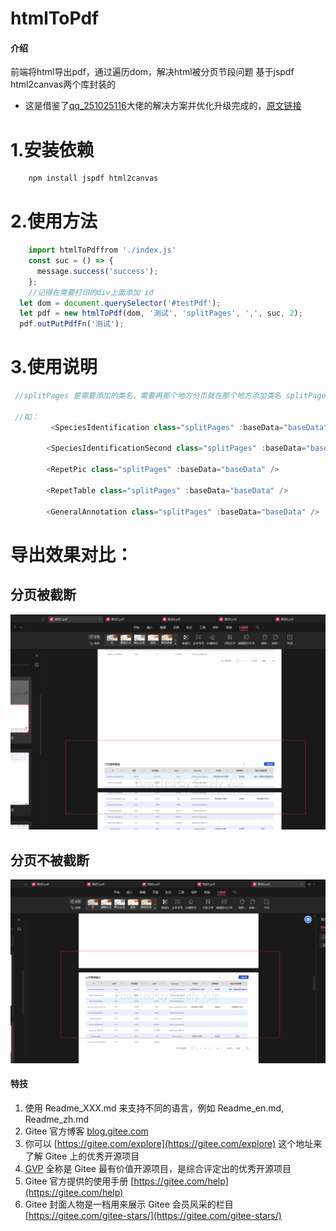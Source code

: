 # htmlToPdf

#### 介绍
前端将html导出pdf，通过遍历dom，解决html被分页节段问题
基于jspdf html2canvas两个库封装的

* 这是借鉴了[qq_251025116](https://blog.csdn.net/qq_24882601?type=blog)大佬的解决方案并优化升级完成的，[原文链接](https://blog.csdn.net/qq_24882601/article/details/123863353?ops_request_misc=&request_id=&biz_id=102&utm_term=html%E8%BD%ACpdf%E5%88%86%E9%A1%B5%E9%97%AE%E9%A2%98%E7%BB%88%E6%9E%81%E8%A7%A3%E5%86%B3%E6%96%B9%E6%A1%88%20k-htmlpdf&utm_medium=distribute.pc_search_result.none-task-blog-2~all~sobaiduweb~default-0-123863353.nonecase&spm=1018.2226.3001.4187)

# 1.安装依赖
```js
    npm install jspdf html2canvas
```
# 2.使用方法
```js
    import htmlToPdffrom './index.js'
    const suc = () => {
	  message.success('success');
	};
    //记得在需要打印的div上面添加 id
  let dom = document.querySelector('#testPdf');
  let pdf = new htmlToPdf(dom, '测试', 'splitPages', ',', suc, 2);
  pdf.outPutPdfFn('测试');
```
# 3.使用说明
```js
 //splitPages 是需要添加的类名，需要再那个地方分页就在那个地方添加类名 splitPages
    
 //如：
         <SpeciesIdentification class="splitPages" :baseData="baseData" />

        <SpeciesIdentificationSecond class="splitPages" :baseData="baseData" />

        <RepetPic class="splitPages" :baseData="baseData" />

        <RepetTable class="splitPages" :baseData="baseData" />

        <GeneralAnnotation class="splitPages" :baseData="baseData" />
```
# 导出效果对比：
## 分页被截断
![alt text](2.png)
## 分页不被截断
![alt text](1.png)

#### 特技

1.  使用 Readme\_XXX.md 来支持不同的语言，例如 Readme\_en.md, Readme\_zh.md
2.  Gitee 官方博客 [blog.gitee.com](https://blog.gitee.com)
3.  你可以 [https://gitee.com/explore](https://gitee.com/explore) 这个地址来了解 Gitee 上的优秀开源项目
4.  [GVP](https://gitee.com/gvp) 全称是 Gitee 最有价值开源项目，是综合评定出的优秀开源项目
5.  Gitee 官方提供的使用手册 [https://gitee.com/help](https://gitee.com/help)
6.  Gitee 封面人物是一档用来展示 Gitee 会员风采的栏目 [https://gitee.com/gitee-stars/](https://gitee.com/gitee-stars/)
